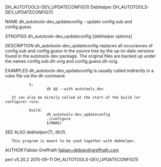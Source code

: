 DH_AUTOTOOLS-DEV_UPDATECONFIG(1)                                     Debhelper                                    DH_AUTOTOOLS-DEV_UPDATECONFIG(1)

NAME
       dh_autotools-dev_updateconfig - update config.sub and config.guess

SYNOPSIS
       dh_autotools-dev_updateconfig [debhelper options]

DESCRIPTION
       dh_autotools-dev_updateconfig replaces all occurances of config.sub and config.guess in the source tree by the up-to-date versions found in
       the autotools-dev package.  The original files are backed up under the names config.sub.dh-orig and config.guess.dh-orig.

EXAMPLES
       dh_autotools-dev_updateconfig is usually called indirectly in a rules file via the dh command.

               %:
                       dh $@ --with autotools_dev

       It can also be direcly called at the start of the build (or configure) rule.

               build:
                       dh_autotools-dev_updateconfig
                       ./configure
                       $(MAKE)

SEE ALSO
       debhelper(7), dh(1).

       This program is meant to be used together with debhelper.

AUTHOR
       Fabian Greffrath <fabian+debian@greffrath.com>

perl v5.20.2                                                        2015-09-11                                    DH_AUTOTOOLS-DEV_UPDATECONFIG(1)
